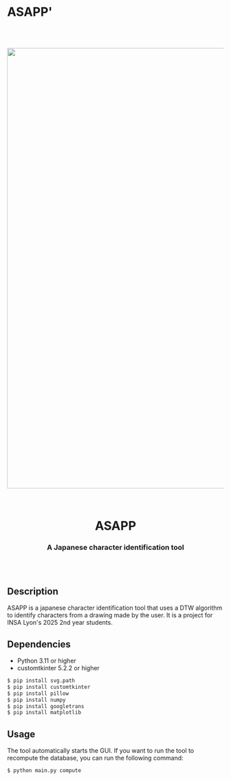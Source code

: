 
# ASAPP'


<br/>
<br/>

<p align="center">
<img src="assets/banner.png" width="1024" />
</p>
<br/>

<h1 align="center">ASAPP</h1>
<h3 align="center">A Japanese character identification tool</h3>
<br/>
<br/>

## Description

ASAPP is a japanese character identification tool that uses a DTW algorithm to identify characters from a drawing made by the user. It is a project for INSA Lyon's 2025 2nd year students. 

## Dependencies 

- Python 3.11 or higher
- customtkinter 5.2.2 or higher

```py
$ pip install svg.path
$ pip install customtkinter
$ pip install pillow
$ pip install numpy
$ pip install googletrans
$ pip install matplotlib
```

## Usage

The tool automatically starts the GUI. If you want to run the tool to recompute the database, you can run the following command:

```py
$ python main.py compute
```

